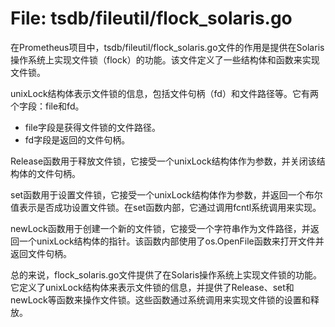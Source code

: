 # File: tsdb/fileutil/flock_solaris.go

在Prometheus项目中，tsdb/fileutil/flock_solaris.go文件的作用是提供在Solaris操作系统上实现文件锁（flock）的功能。该文件定义了一些结构体和函数来实现文件锁。

unixLock结构体表示文件锁的信息，包括文件句柄（fd）和文件路径等。它有两个字段：file和fd。

- file字段是获得文件锁的文件路径。
- fd字段是返回的文件句柄。

Release函数用于释放文件锁，它接受一个unixLock结构体作为参数，并关闭该结构体的文件句柄。

set函数用于设置文件锁，它接受一个unixLock结构体作为参数，并返回一个布尔值表示是否成功设置文件锁。在set函数内部，它通过调用fcntl系统调用来实现。

newLock函数用于创建一个新的文件锁，它接受一个字符串作为文件路径，并返回一个unixLock结构体的指针。该函数内部使用了os.OpenFile函数来打开文件并返回文件句柄。

总的来说，flock_solaris.go文件提供了在Solaris操作系统上实现文件锁的功能。它定义了unixLock结构体来表示文件锁的信息，并提供了Release、set和newLock等函数来操作文件锁。这些函数通过系统调用来实现文件锁的设置和释放。

